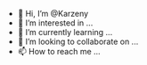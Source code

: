 - 👋 Hi, I’m @Karzeny
- 👀 I’m interested in ...
- 🌱 I’m currently learning ...
- 💞️ I’m looking to collaborate on ...
- 📫 How to reach me ...

<!---
Karzeny/Karzeny is a ✨ special ✨ repository because its `README.md` (this file) appears on your GitHub profile.
You can click the Preview link to take a look at your changes.
--->
